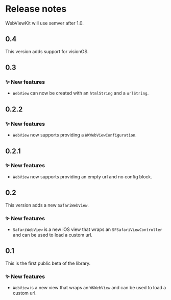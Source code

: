 # Release notes

WebViewKit will use semver after 1.0.



## 0.4

This version adds support for visionOS.



## 0.3

### ✨ New features

* `WebView` can now be created with an `htmlString` and a `urlString`.



## 0.2.2

### ✨ New features

* `WebView` now supports providing a `WKWebViewConfiguration`.



## 0.2.1

### ✨ New features

* `WebView` now supports providing an empty url and no config block.



## 0.2

This version adds a new `SafariWebView`.

### ✨ New features

* `SafariWebView` is a new iOS view that wraps an `SFSafariViewController` and can be used to load a custom url.



## 0.1

This is the first public beta of the library.

### ✨ New features

* `WebView` is a new view that wraps an `WKWebView` and can be used to load a custom url.
